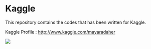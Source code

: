 # Kaggle

This repository contains the codes that has been written for Kaggle.

Kaggle Profile : http://www.kaggle.com/mayaradaher

![](kaggle_medal.png)
